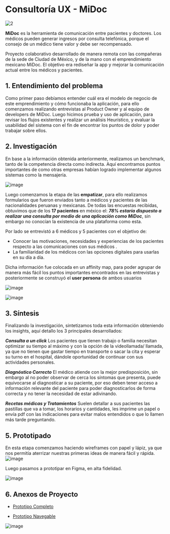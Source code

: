 # Consultoría UX - MiDoc

![2](https://user-images.githubusercontent.com/60928881/92635590-b3e1e500-f29b-11ea-841a-8be051adab62.png)


**MiDoc** es la herramienta de comunicación entre pacientes y doctores. Los médicos pueden generar ingresos por consulta telefónica, porque el consejo de un médico tiene valor y debe ser recompensado.

Proyecto colaborativo desarrollado de manera remota con las compañeras de la sede de Ciudad de México, y de la mano con el emprendimiento mexicano MiDoc.
El objetivo era rediseñar la app y mejorar la comunicación actual entre los médicos y pacientes.

## 1. Entendimiento del problema
Como primer paso debíamos entender cuál era el modelo de negocio de este emprendimiento y cómo funcionaba la aplicación, para ello comenzamos realizando entrevistas al Product Owner y al equipo de developers de MiDoc.
Luego hicimos prueba y uso de aplicación, para revisar los flujos existentes y realizar un análisis Heurístico, y evaluar la usabilidad del sistema con el fin de encontrar los puntos de dolor y poder trabajar sobre ellos.


## 2. Investigación
En base a la información obtenida anteriormente, realizamos un benchmark, tanto de la competencia directa como indirecta.
Aquí encontramos puntos importantes de como otras empresas habían logrado implementar algunos sistemas como la mensajería.

![image](https://user-images.githubusercontent.com/60928881/92655375-e64d0b80-f2b6-11ea-8024-4a2fa1b5dca2.png)
 

Luego comenzamos la etapa de las **empatizar**, para ello realizamos formularios que fueron enviados tanto a médicos y pacientes de las nacionalidades peruanas y mexicanas.
De todas las encuestas recibidas, obtuvimos que de los **17 pacientes** en méxico el: **_78% estaría dispuesto a realizar una consulta por medio de una aplicación como MiDoc_**, sin embargo no conocían la existencia de una plataforma como esta.


Por lado se entrevistó a 6 médicos y 5 pacientes con el objetivo de:

- Conocer las motivaciones, necesidades y experiencias de los pacientes respecto a las comunicaciones con sus médicos .
- La familiaridad de los médicos con las opciones digitales para usarlas en su día a día.

Dicha información fue colocada en un affinity map, para poder agrupar de manera más fácil los puntos importantes encontrados en las entrevistas y posteriormente se construyó el **user persona** de ambos usuarios

![image](https://user-images.githubusercontent.com/60928881/92657579-b3a51200-f2ba-11ea-9767-c39a569ce7ea.png)

![image](https://user-images.githubusercontent.com/60928881/92657636-c881a580-f2ba-11ea-9011-f6c247c10d76.png)

## 3. Síntesis

Finalizando la investigación, sintetizamos toda esta información obteniendo los insights, aquí detallo los 3 principales desarrollados:

**_Consulta a un click_**
Los pacientes que tienen trabajo o familia necesitan optimizar su tiempo al máximo y con la opción de la videollamada/ llamada, ya que no tienen que gastar tiempo en transporte o sacar la cita y esperar su turno en el hospital, dándole oportunidad de continuar con sus actividades personales.

**_Diagnóstico Correcto_**
El médico atiende con la mejor predisposición, sin embargo al no poder observar de cerca los síntomas que presenta, puede equivocarse al diagnosticar a su paciente, por eso deben tener acceso a información relevante del paciente para poder diagnosticarlos de forma correcta y no tener la necesidad de estar adivinando.

**_Recetas médicas y Tratamientos_**
Suelen detallar a sus pacientes las pastillas que va a tomar, los horarios y cantidades, les imprime un papel o envía pdf con las indicaciones para evitar malos entendidos o que lo llamen más tarde preguntando.


## 5. Prototipado
En esta etapa comenzamos haciendo wireframes con papel y lápiz, ya que nos permitía aterrizar nuestras primeras ideas de manera fácil y rápida.
![image](https://user-images.githubusercontent.com/60928881/92660563-42685d80-f2c0-11ea-941a-062ed24c063b.png)

Luego pasamos a prototipar en Figma, en alta fidelidad.

![image](https://user-images.githubusercontent.com/60928881/92662422-64fc7580-f2c4-11ea-8a77-d9550f578cca.png)

## 6. Anexos de Proyecto

- [Prototipo Completo](https://www.figma.com/file/J2SonNqj6pdk4WeAx4GL7t/Prototipo-MiDoc-squadMasguaUX-Copy?node-id=60%3A16)

- [Prototipo Navegable](https://www.figma.com/proto/J2SonNqj6pdk4WeAx4GL7t/Prototipo-MiDoc-squadMasguaUX-Copy?node-id=92%3A0&viewport=108%2C659%2C0.0387728177011013&scaling=scale-down)

![image](https://user-images.githubusercontent.com/60928881/93248128-0cf6c080-f755-11ea-9c15-a5bbde82c296.png)




